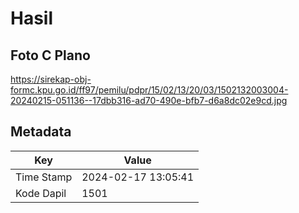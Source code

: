 # Hasil

## Foto C Plano

https://sirekap-obj-formc.kpu.go.id/ff97/pemilu/pdpr/15/02/13/20/03/1502132003004-20240215-051136--17dbb316-ad70-490e-bfb7-d6a8dc02e9cd.jpg


## Metadata

| Key        | Value               |
| ---------- | ------------------- |
| Time Stamp | 2024-02-17 13:05:41 |
| Kode Dapil | 1501                |



